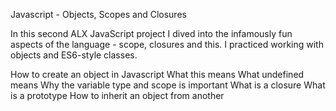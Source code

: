 Javascript - Objects, Scopes and Closures

In this second ALX JavaScript project I dived into the infamously fun aspects of the language - scope, closures and this. I practiced working with objects and ES6-style classes.

How to create an object in Javascript
What this means
What undefined means
Why the variable type and scope is important
What is a closure
What is a prototype
How to inherit an object from another
